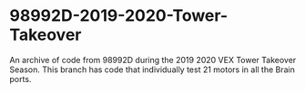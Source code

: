 # 98992D-2019-2020-Tower-Takeover
An archive of code from 98992D during the 2019 2020 VEX Tower Takeover Season.
This branch has code that individually test 21 motors in all the Brain ports.
